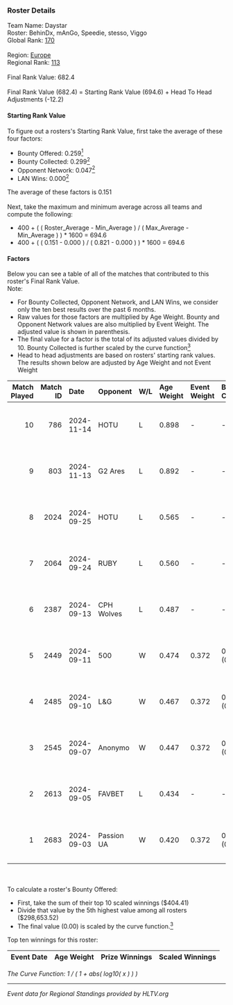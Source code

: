 ### Roster Details<br />
Team Name: Daystar<br />
Roster: BehinDx, mAnGo, Speedie, stesso, Viggo<br />
Global Rank: [170](../../standings_global_2024_12_31.md)<br />
<br />
Region: [Europe]( ../../standings_europe_2024_12_31.md)<br />
Regional Rank: [113]( ../../standings_europe_2024_12_31.md)<br />
<br />
Final Rank Value:  682.4<br />
<br />
Final Rank Value (682.4) = Starting Rank Value (694.6) + Head To Head Adjustments (-12.2)<br />

#### Starting Rank Value<br />
To figure out a rosters's Starting Rank Value, first take the average of these four factors:<br />
- Bounty Offered: 0.259[<sup>1</sup>](#table2)
- Bounty Collected: 0.299[<sup>2</sup>](#table1)
- Opponent Network: 0.047[<sup>2</sup>](#table1)
- LAN Wins: 0.000[<sup>2</sup>](#table1)

The average of these factors is 0.151<br />
<br />
Next, take the maximum and minimum average across all teams and compute the following:<br />
- 400 + ( ( Roster_Average - Min_Average ) / ( Max_Average - Min_Average ) ) * 1600 = 694.6
- 400 + ( ( 0.151 - 0.000 ) / ( 0.821 - 0.000 ) ) * 1600 = 694.6


#### Factors<br />
Below you can see a table of all of the matches that contributed to this roster's Final Rank Value.<br />
Note:<br />

- For Bounty Collected, Opponent Network, and LAN Wins, we consider only the ten best results over the past 6 months.
- Raw values for those factors are multiplied by Age Weight. Bounty and Opponent Network values are also multiplied by Event Weight. The adjusted value is shown in parenthesis.
- The final value for a factor is the total of its adjusted values divided by 10. Bounty Collected is further scaled by the curve function[<sup>3</sup>](#curveFunction)
- Head to head adjustments are based on rosters' starting rank values. The results shown below are adjusted by Age Weight and not Event Weight
<span id="table1"></span><br />


| Match Played | Match ID | Date       | Opponent   | W/L | Age Weight | Event Weight | Bounty Collected | Opponent Network | LAN Wins  | H2H Adj. | Roster                                  |
| -: | -: | :- | :- | :- | :- | :- | :- | :- | :- | -: | :- |
|           10 |      786 | 2024-11-14 | HOTU       | L   | 0.898      | -            | -                | -                | -         |    -9.71 | BehinDx, mAnGo, Speedie, stesso, Viggo  |
|            9 |      803 | 2024-11-13 | G2 Ares    | L   | 0.892      | -            | -                | -                | -         |   -16.68 | BehinDx, mAnGo, Speedie, stesso, Viggo  |
|            8 |     2024 | 2024-09-25 | HOTU       | L   | 0.565      | -            | -                | -                | -         |    -7.60 | BehinDx, bekker, Speedie, stesso, Viggo |
|            7 |     2064 | 2024-09-24 | RUBY       | L   | 0.560      | -            | -                | -                | -         |   -11.28 | BehinDx, bekker, Speedie, stesso, Viggo |
|            6 |     2387 | 2024-09-13 | CPH Wolves | L   | 0.487      | -            | -                | -                | -         |    -6.99 | BehinDx, bekker, Speedie, stesso, Viggo |
|            5 |     2449 | 2024-09-11 | 500        | W   | 0.474      | 0.372        | 0.051 (0.009)    | 0.864 (0.152)    | 0 (0.000) |    11.51 | BehinDx, bekker, Speedie, stesso, Viggo |
|            4 |     2485 | 2024-09-10 | L&G        | W   | 0.467      | 0.372        | 0.050 (0.009)    | 0.589 (0.102)    | 0 (0.000) |     9.97 | BehinDx, bekker, Speedie, stesso, Viggo |
|            3 |     2545 | 2024-09-07 | Anonymo    | W   | 0.447      | 0.372        | 0.056 (0.009)    | 0.405 (0.067)    | 0 (0.000) |     9.37 | BehinDx, bekker, Speedie, stesso, Viggo |
|            2 |     2613 | 2024-09-05 | FAVBET     | L   | 0.434      | -            | -                | -                | -         |    -3.20 | BehinDx, bekker, Speedie, stesso, Viggo |
|            1 |     2683 | 2024-09-03 | Passion UA | W   | 0.420      | 0.372        | 0.116 (0.018)    | 0.972 (0.152)    | 0 (0.000) |    12.39 | BehinDx, bekker, Speedie, stesso, Viggo |

<br />
<span id="table2"></span><br />
To calculate a roster's Bounty Offered:<br />

- First, take the sum of their top 10 scaled winnings ($404.41)
- Divide that value by the 5th highest value among all rosters ($298,653.52)
- The final value (0.00) is scaled by the curve function.[<sup>3</sup>](#curveFunction)

Top ten winnings for this roster:<br />

| Event Date | Age Weight | Prize Winnings | Scaled Winnings |
| :- | -: | :- | :- |


<span id="curveFunction"></span>_The Curve Function: 1 / ( 1 + abs( log10( x ) ) )_<br />

---
_Event data for Regional Standings provided by HLTV.org_<br />
